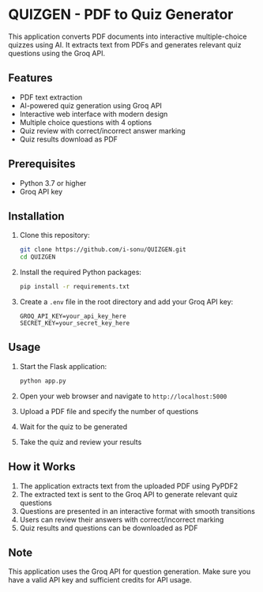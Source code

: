 # QUIZGEN - PDF to Quiz Generator

This application converts PDF documents into interactive multiple-choice quizzes using AI. It extracts text from PDFs and generates relevant quiz questions using the Groq API.

## Features

- PDF text extraction
- AI-powered quiz generation using Groq API
- Interactive web interface with modern design
- Multiple choice questions with 4 options
- Quiz review with correct/incorrect answer marking
- Quiz results download as PDF

## Prerequisites

- Python 3.7 or higher
- Groq API key

## Installation

1. Clone this repository:
   ```bash
   git clone https://github.com/i-sonu/QUIZGEN.git
   cd QUIZGEN
   ```

2. Install the required Python packages:
   ```bash
   pip install -r requirements.txt
   ```

3. Create a `.env` file in the root directory and add your Groq API key:
   ```
   GROQ_API_KEY=your_api_key_here
   SECRET_KEY=your_secret_key_here
   ```

## Usage

1. Start the Flask application:
   ```bash
   python app.py
   ```

2. Open your web browser and navigate to `http://localhost:5000`

3. Upload a PDF file and specify the number of questions

4. Wait for the quiz to be generated

5. Take the quiz and review your results

## How it Works

1. The application extracts text from the uploaded PDF using PyPDF2
2. The extracted text is sent to the Groq API to generate relevant quiz questions
3. Questions are presented in an interactive format with smooth transitions
4. Users can review their answers with correct/incorrect marking
5. Quiz results and questions can be downloaded as PDF

## Note

This application uses the Groq API for question generation. Make sure you have a valid API key and sufficient credits for API usage.
